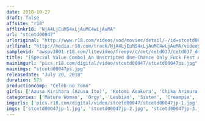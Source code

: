 ```yaml
---
date: 2018-10-27
draft: false
affsite: "r18"
afflinkr18: "NjA4LjEuMS4xLjAuMC4wLjAuMA"
url: "stcetd00047"
urloriginal: "http://www.r18.com/videos/vod/movies/detail/-/id=stcetd00047"
urlfinal: "http://media.r18.com/track/NjA4LjEuMS4xLjAuMC4wLjAuMA/videos/vod/movies/detail/-/id=stcetd00047"
samplevid: "awspv3001.r18.com/litevideo/freepv/c/cet/cetd037/cetd037_dmb_w.mp4"
title: "[Special Value Combo] An Unscripted One-Chance Only Fuck Fest A Bitchy Lady Boss Who Got Fucked By Her Little Sister-In-Law The Fate Of An Unlucky Woman..."
mainimgurl: "pics.r18.com/digital/video/stcetd00047/stcetd00047ps.jpg"
mainimgs: "stcetd00047ps.jpg"
releasedate: "July 20, 2018"
duration: 575
productioncomp: "Celeb no Tomo"
girls: ['Azusa Kirihara (Azusa Ito)', 'Kotomi Asakura', 'Chika Arimura', 'Kaori Nishioka', 'Miku Aoki', 'Mio Kitagawa']
categories: ['Mature Woman', 'Orgy', 'Lesbian', 'Sister', 'Creampie', 'Set Items']
imgurls: ['pics.r18.com/digital/video/stcetd00047/stcetd00047jp-1.jpg', 'pics.r18.com/digital/video/stcetd00047/stcetd00047jp-2.jpg', 'pics.r18.com/digital/video/stcetd00047/stcetd00047jp-3.jpg', 'pics.r18.com/digital/video/stcetd00047/stcetd00047jp-4.jpg', 'pics.r18.com/digital/video/stcetd00047/stcetd00047jp-5.jpg', 'pics.r18.com/digital/video/stcetd00047/stcetd00047jp-6.jpg', 'pics.r18.com/digital/video/stcetd00047/stcetd00047jp-7.jpg', 'pics.r18.com/digital/video/stcetd00047/stcetd00047jp-8.jpg', 'pics.r18.com/digital/video/stcetd00047/stcetd00047jp-9.jpg', 'pics.r18.com/digital/video/stcetd00047/stcetd00047jp-10.jpg', 'pics.r18.com/digital/video/stcetd00047/stcetd00047jp-11.jpg', 'pics.r18.com/digital/video/stcetd00047/stcetd00047jp-12.jpg', 'pics.r18.com/digital/video/stcetd00047/stcetd00047jp-13.jpg', 'pics.r18.com/digital/video/stcetd00047/stcetd00047jp-14.jpg', 'pics.r18.com/digital/video/stcetd00047/stcetd00047jp-15.jpg', 'pics.r18.com/digital/video/stcetd00047/stcetd00047jp-16.jpg', 'pics.r18.com/digital/video/stcetd00047/stcetd00047jp-17.jpg', 'pics.r18.com/digital/video/stcetd00047/stcetd00047jp-18.jpg', 'pics.r18.com/digital/video/stcetd00047/stcetd00047jp-19.jpg', 'pics.r18.com/digital/video/stcetd00047/stcetd00047jp-20.jpg']
imgs: ['stcetd00047jp-1.jpg', 'stcetd00047jp-2.jpg', 'stcetd00047jp-3.jpg', 'stcetd00047jp-4.jpg', 'stcetd00047jp-5.jpg', 'stcetd00047jp-6.jpg', 'stcetd00047jp-7.jpg', 'stcetd00047jp-8.jpg', 'stcetd00047jp-9.jpg', 'stcetd00047jp-10.jpg', 'stcetd00047jp-11.jpg', 'stcetd00047jp-12.jpg', 'stcetd00047jp-13.jpg', 'stcetd00047jp-14.jpg', 'stcetd00047jp-15.jpg', 'stcetd00047jp-16.jpg', 'stcetd00047jp-17.jpg', 'stcetd00047jp-18.jpg', 'stcetd00047jp-19.jpg', 'stcetd00047jp-20.jpg']
---
```

